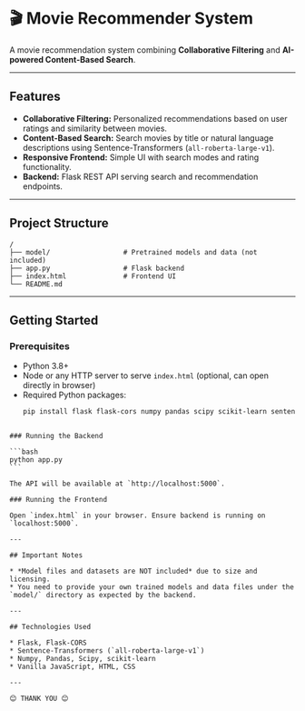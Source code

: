 
# 🎬 Movie Recommender System

A movie recommendation system combining **Collaborative Filtering** and **AI-powered Content-Based Search**.

---

## Features

- **Collaborative Filtering:** Personalized recommendations based on user ratings and similarity between movies.
- **Content-Based Search:** Search movies by title or natural language descriptions using Sentence-Transformers (`all-roberta-large-v1`).
- **Responsive Frontend:** Simple UI with search modes and rating functionality.
- **Backend:** Flask REST API serving search and recommendation endpoints.

---

## Project Structure

```
/
├── model/                  # Pretrained models and data (not included)
├── app.py                  # Flask backend
├── index.html              # Frontend UI
└── README.md
````

---

## Getting Started

### Prerequisites

- Python 3.8+
- Node or any HTTP server to serve `index.html` (optional, can open directly in browser)
- Required Python packages:
  ```bash
  pip install flask flask-cors numpy pandas scipy scikit-learn sentence-transformers
````

### Running the Backend

```bash
python app.py
```

The API will be available at `http://localhost:5000`.

### Running the Frontend

Open `index.html` in your browser. Ensure backend is running on `localhost:5000`.

---

## Important Notes

* *Model files and datasets are NOT included* due to size and licensing.
* You need to provide your own trained models and data files under the `model/` directory as expected by the backend.

---

## Technologies Used

* Flask, Flask-CORS
* Sentence-Transformers (`all-roberta-large-v1`)
* Numpy, Pandas, Scipy, scikit-learn
* Vanilla JavaScript, HTML, CSS

---

😊 THANK YOU 😊